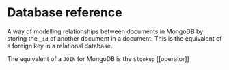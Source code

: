 # Database reference
A way of modelling relationships between documents in MongoDB by storing the `_id` of another document in a document. This is the equivalent of a foreign key in a relational database.

The equivalent of a `JOIN` for MongoDB is the `$lookup` [[operator]]
